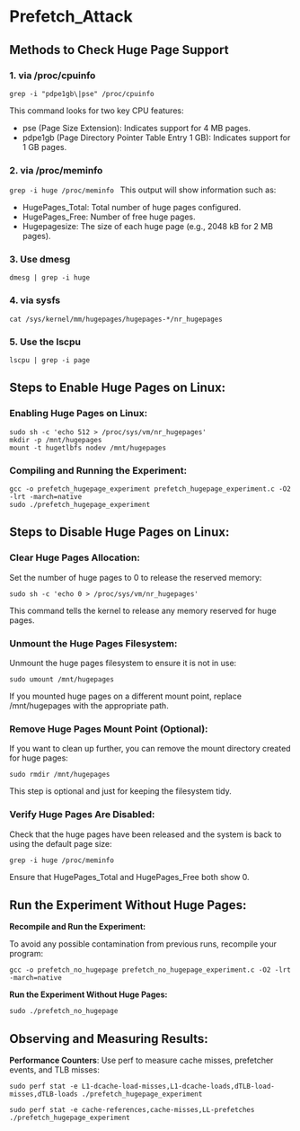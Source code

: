# Prefetch_Attack
## Methods to Check Huge Page Support
### 1. via /proc/cpuinfo
`grep -i "pdpe1gb\|pse" /proc/cpuinfo
`

This command looks for two key CPU features:

* pse (Page Size Extension): Indicates support for 4 MB pages.
* pdpe1gb (Page Directory Pointer Table Entry 1 GB): Indicates support for 1 GB pages.

### 2. via /proc/meminfo
`grep -i huge /proc/meminfo
`
This output will show information such as:

* HugePages_Total: Total number of huge pages configured.
* HugePages_Free: Number of free huge pages.
* Hugepagesize: The size of each huge page (e.g., 2048 kB for 2 MB pages).

### 3. Use dmesg
`dmesg | grep -i huge
`
### 4. via sysfs
`cat /sys/kernel/mm/hugepages/hugepages-*/nr_hugepages
`
### 5. Use the lscpu
`lscpu | grep -i page
`
## Steps to Enable Huge Pages on Linux:

### Enabling Huge Pages on Linux:
```
sudo sh -c 'echo 512 > /proc/sys/vm/nr_hugepages'
mkdir -p /mnt/hugepages
mount -t hugetlbfs nodev /mnt/hugepages
```
### Compiling and Running the Experiment:
```
gcc -o prefetch_hugepage_experiment prefetch_hugepage_experiment.c -O2 -lrt -march=native
sudo ./prefetch_hugepage_experiment
```

## Steps to Disable Huge Pages on Linux:
### Clear Huge Pages Allocation:

Set the number of huge pages to 0 to release the reserved memory:

`sudo sh -c 'echo 0 > /proc/sys/vm/nr_hugepages'`

This command tells the kernel to release any memory reserved for huge pages.

### Unmount the Huge Pages Filesystem:

Unmount the huge pages filesystem to ensure it is not in use:

`sudo umount /mnt/hugepages`

If you mounted huge pages on a different mount point, replace /mnt/hugepages with the appropriate path.

### Remove Huge Pages Mount Point (Optional):

If you want to clean up further, you can remove the mount directory created for huge pages:

`sudo rmdir /mnt/hugepages`

This step is optional and just for keeping the filesystem tidy.

### Verify Huge Pages Are Disabled:

Check that the huge pages have been released and the system is back to using the default page size:

`grep -i huge /proc/meminfo`

Ensure that HugePages_Total and HugePages_Free both show 0.

## Run the Experiment Without Huge Pages:
**Recompile and Run the Experiment:**

To avoid any possible contamination from previous runs, recompile your program:

`gcc -o prefetch_no_hugepage prefetch_no_hugepage_experiment.c -O2 -lrt -march=native`

**Run the Experiment Without Huge Pages:**

`sudo ./prefetch_no_hugepage`

## Observing and Measuring Results:

**Performance Counters**: Use perf to measure cache misses, prefetcher events, and TLB misses:

`sudo perf stat -e L1-dcache-load-misses,L1-dcache-loads,dTLB-load-misses,dTLB-loads ./prefetch_hugepage_experiment
`

`sudo perf stat -e cache-references,cache-misses,LL-prefetches ./prefetch_hugepage_experiment
`

